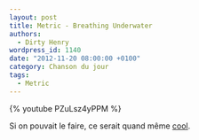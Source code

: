 ```yaml
---
layout: post
title: Metric - Breathing Underwater
authors:
  - Dirty Henry
wordpress_id: 1140
date: "2012-11-20 08:00:00 +0100"
category: Chanson du jour
tags:
  - Metric
---
```


{% youtube PZuLsz4yPPM %}

Si on pouvait le faire, ce serait quand même [cool][1].

[1]: https://www.youtube.com/watch?v=DG2pH-5B4Yk "Les Snorky"

